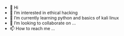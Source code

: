 - 👋 Hi
- 👀 I’m interested in ethical hacking
- 🌱 I’m currently learning python and basics of kali linux 
- 💞️ I’m looking to collaborate on ...
- 📫 How to reach me ...

<!---
nanashi69/nanashi69 is a ✨ special ✨ repository because its `README.md` (this file) appears on your GitHub profile.
You can click the Preview link to take a look at your changes.
--->
